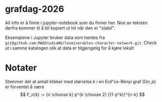 # grafdag-2026

All info er å finne i jupyter-notebook som du finner her.
Noe av teksten derfra kommer til å bli kopiert ut hit når den er
"stabil".

Eksemplene i Jupyter bruker data som hentes fra `git@github.com:MADStudioNU/lesmiserables-character-network.git`.  Check ut i samme katalogen slik at data er tilgjengelig for å kjøre lokalt

# Notater
Stemmer det at antall klikker med størrelse $k$ i en Erd\"os-Rényi
graf $G(n,p)$ er forventet å være
$$
	F_n(k) := {n \choose k} p^{k \choose 2} {(1-p^k)}^{n-k}
$$


